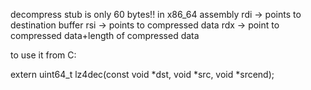 decompress stub is only 60 bytes!! in x86_64 assembly
rdi -> points to destination buffer
rsi -> points to compressed data
rdx -> point to compressed data+length of compressed data

to use it from C:

extern uint64_t lz4dec(const void *dst, void *src, void *srcend);
